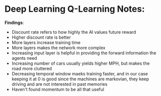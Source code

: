 # Deep Learning Q-Learning Notes:

**Findings**:

- Discount rate refers to how highly the AI values future reward
- Higher discount rate is better
- More layers increase training time 
- More layers makes the network more complex
- Increasing input layer is helpful in providing the forward information the agents need
- Increasing number of cars usually yields higher MPH, but makes the road more cluttered
- Decreasing temporal window maeks training faster, and in our case keeping it at 0 is good since the machines are markovian, they keep driving and are not interested in past memories
- Haven't found momentum to be all that useful

